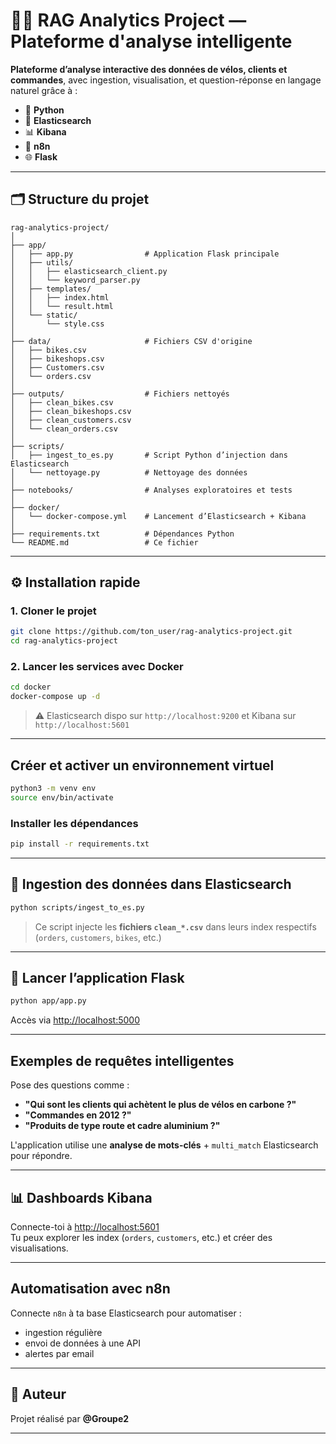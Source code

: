 # 🚴‍♀️ RAG Analytics Project — Plateforme d'analyse intelligente

**Plateforme d’analyse interactive des données de vélos, clients et commandes**, avec ingestion, visualisation, et question-réponse en langage naturel grâce à :
- 🐍 **Python**
- 🔎 **Elasticsearch**
- 📊 **Kibana**
- 🔁 **n8n**
- 🌐 **Flask**

---

## 🗂️ Structure du projet

```
rag-analytics-project/
│
├── app/
│   ├── app.py                # Application Flask principale
│   ├── utils/
│   │   ├── elasticsearch_client.py
│   │   └── keyword_parser.py
│   ├── templates/
│   │   ├── index.html
│   │   └── result.html
│   └── static/
│       └── style.css
│
├── data/                     # Fichiers CSV d'origine
│   ├── bikes.csv
│   ├── bikeshops.csv
│   ├── Customers.csv
│   └── orders.csv
│
├── outputs/                  # Fichiers nettoyés
│   ├── clean_bikes.csv
│   ├── clean_bikeshops.csv
│   ├── clean_customers.csv
│   └── clean_orders.csv
│
├── scripts/
│   ├── ingest_to_es.py       # Script Python d’injection dans Elasticsearch
│   └── nettoyage.py          # Nettoyage des données
│
├── notebooks/                # Analyses exploratoires et tests
│
├── docker/
│   └── docker-compose.yml    # Lancement d’Elasticsearch + Kibana
│
├── requirements.txt          # Dépendances Python
└── README.md                 # Ce fichier
```

---

## ⚙️ Installation rapide

### 1. Cloner le projet

```bash
git clone https://github.com/ton_user/rag-analytics-project.git
cd rag-analytics-project
```

### 2. Lancer les services avec Docker

```bash
cd docker
docker-compose up -d
```
> ⚠ Elasticsearch dispo sur `http://localhost:9200` et Kibana sur `http://localhost:5601`

---

##  Créer et activer un environnement virtuel

```bash
python3 -m venv env
source env/bin/activate
```

### Installer les dépendances

```bash
pip install -r requirements.txt
```

---

## 🔁 Ingestion des données dans Elasticsearch

```bash
python scripts/ingest_to_es.py
```

> Ce script injecte les **fichiers `clean_*.csv`** dans leurs index respectifs (`orders`, `customers`, `bikes`, etc.)

---

## 🚀 Lancer l’application Flask

```bash
python app/app.py
```

Accès via [http://localhost:5000](http://localhost:5000)

---

## Exemples de requêtes intelligentes

Pose des questions comme :

- **"Qui sont les clients qui achètent le plus de vélos en carbone ?"**
- **"Commandes en 2012 ?"**
- **"Produits de type route et cadre aluminium ?"**

L'application utilise une **analyse de mots-clés** + `multi_match` Elasticsearch pour répondre.

---

## 📊 Dashboards Kibana

Connecte-toi à [http://localhost:5601](http://localhost:5601)  
Tu peux explorer les index (`orders`, `customers`, etc.) et créer des visualisations.

---

## Automatisation avec n8n

Connecte `n8n` à ta base Elasticsearch pour automatiser :
- ingestion régulière
- envoi de données à une API
- alertes par email



---

## 👤 Auteur

Projet réalisé par **@Groupe2**  

---



